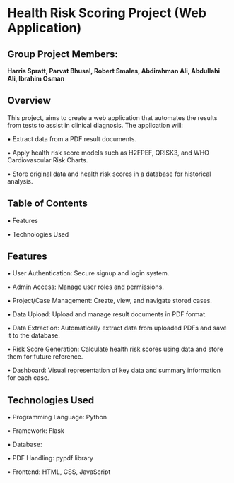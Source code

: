 # Health Risk Scoring Project (Web Application)
## Group Project Members: 
**Harris Spratt, Parvat	Bhusal, Robert	Smales, Abdirahman Ali, Abdullahi Ali, Ibrahim Osman** 


## Overview




This project, aims to create a web application that automates the results from tests to assist in clinical diagnosis. The application will:

• Extract data from a PDF result documents.

• Apply health risk score models such as H2FPEF, QRISK3, and WHO Cardiovascular Risk Charts.

• Store original data and health risk scores in a database for historical analysis.



## Table of Contents



• Features

• Technologies Used



## Features



• User Authentication: Secure signup and login system.

• Admin Access: Manage user roles and permissions.

• Project/Case Management: Create, view, and navigate stored cases.

• Data Upload: Upload and manage result documents in PDF format.

• Data Extraction: Automatically extract data from uploaded PDFs and save it to the database.

• Risk Score Generation: Calculate health risk scores using data and store them for future reference.

• Dashboard: Visual representation of key data and summary information for each case.



## Technologies Used



• Programming Language: Python

• Framework: Flask

• Database:

• PDF Handling: pypdf library

• Frontend: HTML, CSS, JavaScript


